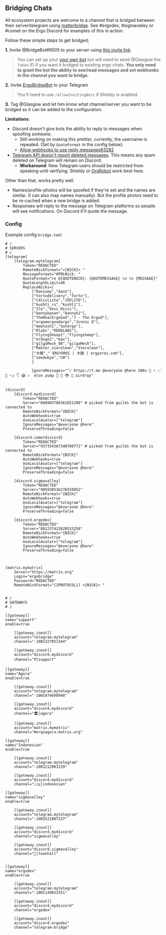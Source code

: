 ## Bridging Chats

All ecosystem projects are welcome to a channel that is bridged between their server/telegram using [matterbridge](https://github.com/42wim/matterbridge). See #ergodex, #sigmavalley or #comet on the Ergo Discord for examples of this in action.

Follow these simple steps to get bridged;

**1.** Invite @BridgeBot#9505 to your server using [this invite link](https://discordapp.com/oauth2/authorize?&client_id=910495131646455808&scope=bot&permissions=536870912)

> You can set up your [your own bot](https://github.com/42wim/matterbridge/wiki/Discord-bot-setup) but will need to send @Glasgow the `Token` ID if you want it bridged to existing ergo chats. **You only need to grant the bot the ability to see/read messages and set webhooks in the channel you want to bridge.** 

**2.** Invite [ErgoBridgeBot](https://t.me/ErgoBridgeBot) to your Telegram

> You'll need to use `/allowInvitingBots` if Shieldy is enabled.  

**3.** Tag @Glasgow and let him know what channel/server you want to be bridged so it can be added to the configuration. 

**Limitations**:
- Discord doesn't give bots the ability to reply to messages when spoofing someone. 
  - Still working on making this prettier, currently, the username is repeated. (Set by `QuoteFormat` in the config below).
  - [Allow webhooks to use reply messages#3282](https://github.com/discord/discord-api-docs/discussions/3282)
- [Telegram API doesn't report deleted messages](https://github.com/42wim/matterbridge/wiki/FAQ#matterbridge-is-not-deleting-messages-from-telegram-to-other-bridges). This means any spam deleted on Telegram will remain on Discord.  
   - **Workaround**: New Telegram users should be restricted from speaking until verifying. Shieldy or [OrgRobot](http://orgrobot.io/) work best here. 

Other than that, works pretty well. 
- Names/profile-photos will be spoofed if they're set and the names are similar. (I can also map names manually). But the profile photos need to be re-cached when a new bridge is added. 
- Responses will reply to the message on Telegram platforms so people will see notifications. On Discord it'll quote the message. 

### Config

Example config `bridge.toml`

```
# / 
# SERVERS
# / 
[telegram]
    [telegram.mytelegram]
        Token="REDACTED"
        RemoteNickFormat="<{NICK}> "
        MessageFormat="HTMLNick: "
        QuoteFormat="re @{QUOTENICK}: {QUOTEMESSAGE} \n \n {MESSAGE}"
        QuoteLengthLimit=46
        ReplaceNicks=[
            ["Daniumy","dann"], 
            ["tortodelivery","Torto"],
            ["C4lculista","JOFLITO"],
            ["kushti_ru","kushti"],
            ["Ile","Vesi Hiisi"],
            ["bennykonan","bennyk2"],
            ["TheRealErgoGod","J - The Ergod"],
            ["ergomergoadargo","Jεnniε D"],
            ["mewtoshi","Satergo"],
            ["Rlabs","REROLABS"],
            ["FlyingSheep1","flyingsheep"],
            ["erdoge1","max"],
            ["gilgaMesh_98","gilgaMesh"],
            ["MaSter_vierolean","Vierolean"],
            ["大鎧"," ERGYOROI | 大鎧 | ergyoroi.com"],
            ["seedubya","CW"]
            ]
            
            IgnoreMessages="^/ https://t.me @everyone @here 100x 💎 ⚡️ ✅ 🚀 👈 👇 😱 ✍️  elon pump 🎉 🎊 😳 🤗 airdrop"


[discord]
    [discord.mydiscord]
        Token="REDACTED" 
        Server="668903786361651200" # picked from guilds the bot is connected to
        RemoteNickFormat="{NICK}"
        AutoWebhooks=true
        UseLocalAvatar=["telegram"]
        IgnoreMessages="@everyone @here"
        PreserveThreading=false
    
    [discord.cometdiscord]
        Token="REDACTED" 
        Server="937354367340789771" # picked from guilds the bot is connected to
        RemoteNickFormat="{NICK}"
        AutoWebhooks=true
        UseLocalAvatar=["telegram"]
        IgnoreMessages="@everyone @here"
        PreserveThreading=false

    [discord.sigmavalley]
        Token="REDACTED" 
        Server="905938516276559952" 
        RemoteNickFormat="{NICK}"
        AutoWebhooks=true
        UseLocalAvatar=["telegram"]
        IgnoreMessages="@everyone @here"
        PreserveThreading=false

    [discord.ergodex]
        Token="REDACTED" 
        Server="881237412628533258" 
        RemoteNickFormat="{NICK}"
        AutoWebhooks=true
        UseLocalAvatar=["telegram"]
        IgnoreMessages="@everyone @here"
        PreserveThreading=false



[matrix.mymatrix]
    Server="https://matrix.org"
    Login="ergobridge"
    Password="REDACTED"
    RemoteNickFormat="[{PROTOCOL}] <{NICK}> "


# / 
# GATEWAYS
# / 

[[gateway]]
name="support"
enable=true

    [[gateway.inout]]
    account="telegram.mytelegram"
    channel="-1001327051344"

    [[gateway.inout]]
    account="discord.mydiscord"
    channel="❓│support"

[[gateway]]
name="Agora"
enable=true

    [[gateway.inout]]
    account="telegram.mytelegram"
    channel="-1001474698940"

    [[gateway.inout]]
    account="discord.mydiscord"
    channel="🏛│agora"

    [[gateway.inout]]
    account="matrix.mymatrix"
    channel="#ergoagora:matrix.org"

[[gateway]]
name="Indonesian"
enable=true

    [[gateway.inout]]
    account="telegram.mytelegram"
    channel="-1001212963159"

    [[gateway.inout]]
    account="discord.mydiscord"
    channel="🇮🇩│indonesian" 

[[gateway]]
name="sigmavalley"
enable=true

    [[gateway.inout]]
    account="telegram.mytelegram"
    channel="-1001521807237"

    [[gateway.inout]]
    account="discord.mydiscord"
    channel="sigmavalley" 

    [[gateway.inout]]
    account="discord.sigmavalley"
    channel="🌈│townhall" 


[[gateway]]
name="ergodex"
enable=true

    [[gateway.inout]]
    account="telegram.mytelegram"
    channel="-1001149832351"

    [[gateway.inout]]
    account="discord.mydiscord"
    channel="ergodex"

    [[gateway.inout]]
    account="discord.ergodex"
    channel="telegram-bridge"
```